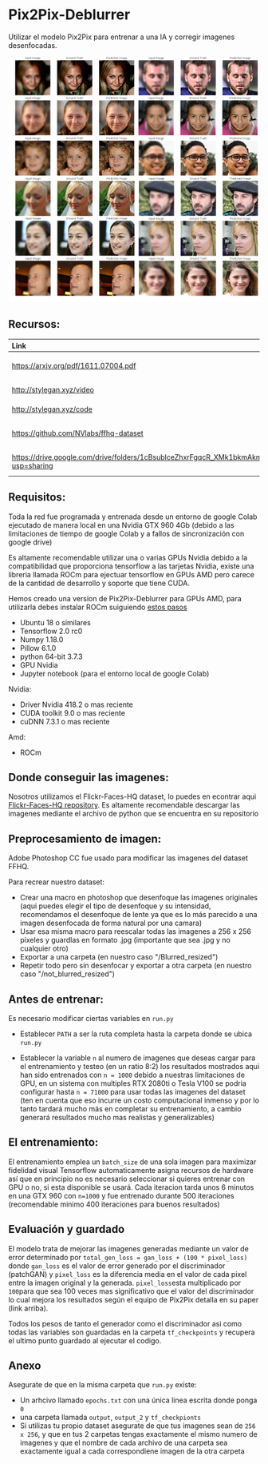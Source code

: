 # Pix2Pix-Deblurrer

Utilizar el modelo Pix2Pix para entrenar a una IA y corregir imagenes desenfocadas.

![Image](./total.jpg)

## Recursos:

| Link                      | Descripción
| :--------------           | :----------
| https://arxiv.org/pdf/1611.07004.pdf| Paper original Pix2Pix.
| http://stylegan.xyz/video | Mas ejemplos.
| http://stylegan.xyz/code  | Codigo original.
| https://github.com/NVlabs/ffhq-dataset  | Flickr-Faces-HQ dataset.
| https://drive.google.com/drive/folders/1cBsublceZhxrFgqcR_XMk1bkmAkmnKiY?usp=sharing | Carpeta Google Drive.

## Requisitos:

Toda la red fue programada y entrenada desde un entorno de google Colab ejecutado de manera local en una Nvidia GTX 960 4Gb (debido a las limitaciones de tiempo de google Colab y a fallos de sincronización con google drive)

Es altamente recomendable utilizar una o varias GPUs Nvidia debido a la compatibilidad que proporciona tensorflow a las tarjetas Nvidia, existe una libreria llamada ROCm para ejectuar tensorflow en GPUs AMD pero carece de la cantidad de desarrollo y soporte que tiene CUDA. 

Hemos creado una version de Pix2Pix-Deblurrer para GPUs AMD, para utilizarla debes instalar ROCm suiguiendo [estos pasos](https://github.com/ROCmSoftwarePlatform/tensorflow-upstream/blob/develop-upstream/rocm_docs/tensorflow-install-basic.md)

- Ubuntu 18 o similares
- Tensorflow 2.0 rc0
- Numpy 1.18.0
- Pillow 6.1.0
- python 64-bit 3.7.3
- GPU Nvidia
- Jupyter notebook (para el entorno local de google Colab)

Nvidia:

- Driver Nvidia 418.2 o mas reciente
- CUDA toolkit 9.0 o mas reciente
- cuDNN 7.3.1 o mas reciente

Amd:

- ROCm



## Donde conseguir las imagenes:

Nosotros utilizamos el Flickr-Faces-HQ dataset, lo puedes en econtrar aqui [Flickr-Faces-HQ repository](https://github.com/NVlabs/ffhq-dataset).
Es altamente recomendable descargar las imagenes mediante el archivo de python que se encuentra en su repositorio


## Preprocesamiento de imagen:

Adobe Photoshop CC fue usado para modificar las imagenes del dataset FFHQ.

Para recrear nuestro dataset:
- Crear una macro en photoshop que desenfoque las imagenes originales (aqui puedes elegir el tipo de desenfoque y su intensidad,     recomendamos el desenfoque de lente ya que es lo más parecido a una imagen desenfocada de forma natural por una camara)
- Usar esa misma macro para reescalar todas las imagenes a 256 x 256 pixeles y guardlas en formato .jpg (importante que sea .jpg y   no cualquier otro)
- Exportar a una carpeta (en nuestro caso "/Blurred_resized")
- Repetir todo pero sin desenfocar y exportar a otra carpeta (en nuestro caso "/not_blurred_resized")



## Antes de entrenar:

Es necesario modificar ciertas variables en `run.py`

- Establecer `PATH` a ser la ruta completa hasta la carpeta donde se ubica `run.py`

- Establecer la variable `n` al numero de imagenes que deseas cargar para el entrenamiento y testeo (en un ratio 8:2)
  los resultados mostrados aqui han sido entrenados con `n = 1000` debido a nuestras limitaciones de GPU, en un sistema con
  multiples RTX 2080ti o Tesla V100 se podria configurar hasta `n = 71000` para usar todas las imagenes del dataset (ten en cuenta
  que eso incurre un costo computacional inmenso y por lo tanto tardará mucho más en completar su entrenamiento, a cambio generará 
  resultados mucho mas realistas y generalizables)
  

## El entrenamiento:

El entrenamiento emplea un `batch_size` de una sola imagen para maximizar fidelidad visual
Tensorflow automaticamente asigna recursos de hardware así que en principio no es necesario seleccionar si quieres entrenar con GPU o no, si esta disponible se usará.
Cada iteracion tarda unos 6 minutos en una GTX 960 con `n=1000` y fue entrenado durante 500 iteraciones (recomendable minimo 400 iteraciones para buenos resultados)


## Evaluación y guardado

El modelo trata de mejorar las imagenes generadas mediante un valor de error determinado por `total_gen_loss = gan_loss + (100 * pixel_loss)` donde `gan_loss` es el valor de error generado por el discriminador (patchGAN) y `pixel_loss` es la diferencia media en el valor de cada pixel entre la imagen original y la generada. `pixel_loss`esta multiplicado por `100`para que sea 100 veces mas significativo que el valor del discriminador lo cual mejora los resultados según el equipo de Pix2Pix detalla en su paper (link arriba).

Todos los pesos de tanto el generador como el discriminador asi como todas las variables son guardadas en la carpeta `tf_checkpoints` y recupera el ultimo punto guardado al ejecutar el codigo.


## Anexo

Asegurate de que en la misma carpeta que `run.py` existe:
- Un arhcivo llamado `epochs.txt` con una única linea escrita donde ponga `0`
- una carpeta llamada `output`, `output_2` y `tf_checkpionts`
- Si utilizas tu propio dataset asegurate de que tus imagenes sean de `256 x 256`, y que en tus 2 carpetas tengas 
  exactamente el mismo numero de imagenes y que el nombre de cada archivo de una carpeta sea exactamente igual a cada 
  correspondiene imagen de la otra carpeta





